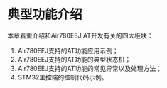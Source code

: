 # 典型功能介绍

本章着重介绍和Air780EEJ AT开发有关的四大板块：

1. Air780EEJ支持的AT功能应用示例；
2. Air780EEJ支持的AT功能的典型状态机；
3. Air780EEJ支持的AT功能的常见异常以及处理方法；
4. STM32主控端的控制代码示例。
